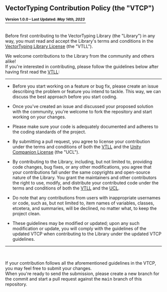 ## VectorTyping Contribution Policy (the "VTCP")
<b><ins><sup>Version 1.0.0 – Last Updated: <i>May 14th, 2023</i></sup>&nbsp;</ins></b><br/><br/>

Before first contributing to the VectorTyping Library (the "Library") in any way, you must read and accept the Library's terms and conditions in the [VectorTyping Library License](LICENSE.md) (the "VTLL").

We welcome contributions to the Library from the community and others alike! <br/>
If you're interested in contributing, please follow the guidelines below after having first read the [VTLL](LICENSE.md):

<hr>

- Before you start working on a feature or bug fix, please create an issue describing the problem or
  feature you intend to tackle. This way, we can discuss the best approach before you start coding.

- Once you've created an issue and discussed your proposed solution with the community, you're welcome to fork the repository and start working on your changes.

- Please make sure your code is adequately documented and adheres to the coding standards of the project.

- By submitting a pull request, you agree to license your contribution under the terms and conditions of both the
  [VTLL](LICENSE.md) and the [Unity Companion License](https://unity.com/legal/licenses/unity-companion-license) (the "UCL").

- By contributing to the Library, including, but not limited to, providing code changes, bug fixes,
  or any other modifications, you agree that your contributions fall under the same copyrights and open-source
  nature of the Library. You grant the maintainers and other contributors the right to use, modify, and
  distribute your contributed code under the terms and conditions of both the [VTLL](LICENSE.md) and the [UCL](https://unity.com/legal/licenses/unity-companion-license).

- Do note that any contributions from users with inappropriate usernames or code, such as, but not limited to,
  item names of variables, classes, etcetera, and summaries, will be declined, no matter what, to keep the project clean.

- These guidelines may be modified or updated; upon any such modification or update, you will comply with the guidelines
  of the updated VTCP when contributing to the Library under the updated VTCP guidelines.

<hr><br/>

If your contribution follows all the aforementioned guidelines in the VTCP, you may feel free to submit your changes. <br/>
When you're ready to send the submission, please create a new branch for the commit and start a pull
request against the <samp>main</samp> branch of this repository.
